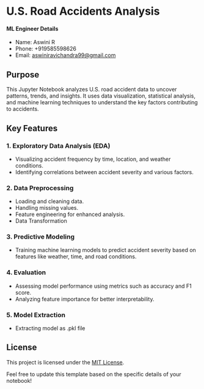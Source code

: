 # U.S. Road Accidents Analysis

#### ML Engineer Details
- Name: Aswini R
- Phone: +919585598626
- Email: aswiniravichandra99@gmail.com

## Purpose

This Jupyter Notebook analyzes U.S. road accident data to uncover patterns, trends, and insights. It uses data visualization, statistical analysis, and machine learning techniques to understand the key factors contributing to accidents.

## Key Features

### 1. Exploratory Data Analysis (EDA)
- Visualizing accident frequency by time, location, and weather conditions.
- Identifying correlations between accident severity and various factors.

### 2. Data Preprocessing
- Loading and cleaning data.
- Handling missing values.
- Feature engineering for enhanced analysis.
- Data Transformation

### 3. Predictive Modeling
- Training machine learning models to predict accident severity based on features like weather, time, and road conditions.

### 4. Evaluation
- Assessing model performance using metrics such as accuracy and F1 score.
- Analyzing feature importance for better interpretability.

### 5. Model Extraction
- Extracting model as .pkl file 


## License

This project is licensed under the [MIT License](LICENSE).

Feel free to update this template based on the specific details of your notebook!
